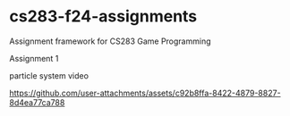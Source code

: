 # cs283-f24-assignments
Assignment framework for CS283 Game Programming

Assignment 1

particle system video


https://github.com/user-attachments/assets/c92b8ffa-8422-4879-8827-8d4ea77ca788





